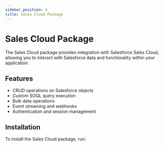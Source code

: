 ```yaml
---
sidebar_position: 4
title: Sales Cloud Package
---
```

# Sales Cloud Package

The Sales Cloud package provides integration with Salesforce Sales Cloud, allowing you to interact with Salesforce data and functionality within your application.

## Features

- CRUD operations on Salesforce objects
- Custom SOQL query execution
- Bulk data operations
- Event streaming and webhooks
- Authentication and session management

## Installation

To install the Sales Cloud package, run:
